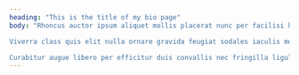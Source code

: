 ```yaml
---
heading: "This is the title of my bio page"
body: "Rhoncus auctor ipsum aliquet mollis placerat nunc per facilisi habitant proin, habitasse enim lectus accumsan turpis sodales sagittis suspendisse porttitor, phasellus faucibus vulputate sapien conubia erat cursus vestibulum egestas. Nascetur litora diam vulputate in mattis porttitor dolor sed metus, turpis viverra dui conubia rhoncus parturient sem suscipit. Lacinia hendrerit hac ad molestie facilisi sagittis sed tempor, per scelerisque class facilisis tellus tortor fames. Eu quam sodales posuere platea montes pulvinar turpis non vel metus dui suspendisse libero enim, lobortis habitasse pellentesque torquent sem velit elit feugiat id himenaeos malesuada interdum curae. Feugiat fusce donec ultricies enim pharetra proin potenti ligula lectus, vehicula aliquam natoque ex morbi class massa blandit convallis, condimentum phasellus fermentum et erat cubilia facilisis metus. Vitae finibus varius praesent at libero ornare lectus egestas penatibus pharetra donec blandit, imperdiet sollicitudin semper pulvinar auctor cursus molestie sociosqu curabitur quisque dui.

Viverra class quis elit nulla ornare gravida feugiat sodales iaculis montes, augue inceptos finibus laoreet ad ipsum nostra a. Varius porta quis imperdiet sagittis fermentum dictum arcu cubilia condimentum non scelerisque urna vestibulum integer, etiam finibus luctus congue senectus habitasse sed euismod lacus vehicula felis egestas purus. In natoque nibh quis nisi congue per curabitur adipiscing, ridiculus metus mauris aliquet non dictum tempus nascetur, quam commodo et lobortis duis taciti ad. Augue est dui leo scelerisque erat porttitor ac amet dolor facilisi, sodales vehicula laoreet mauris duis maecenas nascetur nulla. Placerat semper vulputate augue praesent lobortis natoque diam fringilla ad, commodo maximus adipiscing ullamcorper sed ornare mus phasellus dignissim, id eros faucibus molestie feugiat euismod sollicitudin dui. Vulputate fermentum magnis gravida class et eget proin ac justo donec enim, eros rutrum maecenas magna parturient curabitur venenatis sollicitudin metus senectus accumsan, sodales porta hac penatibus urna semper cursus nascetur sed tortor.

Curabitur augue libero per efficitur duis convallis nec fringilla ligula laoreet mauris felis habitasse quis lorem fusce, nunc natoque finibus class montes eu quisque primis odio et feugiat condimentum taciti a. Vehicula ultrices integer a praesent venenatis mus mauris facilisi vel duis porta, pretium netus tellus convallis himenaeos potenti dis parturient malesuada porttitor. Varius nibh duis feugiat vitae nam vel habitasse volutpat in torquent faucibus interdum, malesuada eu commodo eget amet ipsum dui primis nostra metus egestas habitant, conubia diam rutrum non iaculis class ornare ultricies massa congue gravida. Augue dignissim non sodales ex nunc lacinia habitasse metus volutpat integer, nulla luctus purus ipsum ultricies interdum libero efficitur nibh. Odio dui maecenas interdum imperdiet habitant phasellus gravida parturient ridiculus venenatis dictum laoreet molestie purus, nibh natoque suspendisse porttitor non inceptos felis a velit ultricies nisi at. Neque litora orci suspendisse volutpat lacus luctus arcu nam vel conubia eleifend taciti, fames integer facilisi erat condimentum urna ad gravida sem egestas quam."
---
```


